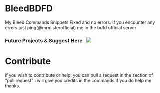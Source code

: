 # BleedBDFD
My Bleed Commands Snippets Fixed and no errors. If you encounter any errors just ping(@mrmisterofficial) me in the bdfd official server

### Future Projects & Suggest Here&nbsp;&nbsp;&nbsp;[![](https://dcbadge.vercel.app/api/server/pX7e7pdeta)](https://discord.com/invite/6N4kZyYhK7)

# Contribute
if you wish to contribute or help. you can pull a request in the  section of "pull request" i will give you credits in the commands if you do help me thanks.
